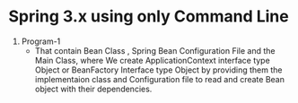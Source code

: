 # Spring 3.x using only Command Line 
1. Program-1
   - That contain Bean Class , Spring  Bean Configuration File and the Main Class, where We create ApplicationContext interface type Object or BeanFactory Interface type Object by providing them the implementaion class and Configuration file to read  and  create Bean object with their dependencies.
